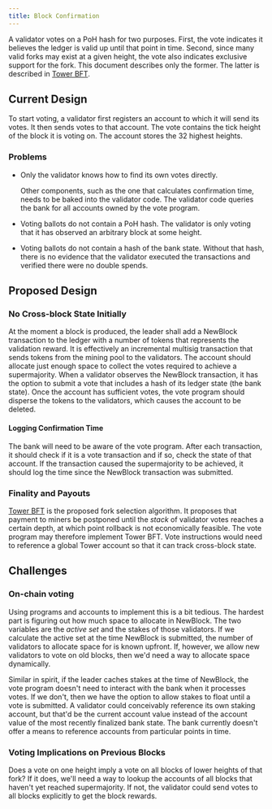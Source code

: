```yaml
---
title: Block Confirmation
---
```


A validator votes on a PoH hash for two purposes. First, the vote indicates it believes the ledger is valid up until that point in time. Second, since many valid forks may exist at a given height, the vote also indicates exclusive support for the fork. This document describes only the former. The latter is described in [Tower BFT](../implemented-proposals/tower-bft.md).

## Current Design

To start voting, a validator first registers an account to which it will send its votes. It then sends votes to that account. The vote contains the tick height of the block it is voting on. The account stores the 32 highest heights.

### Problems

- Only the validator knows how to find its own votes directly.

  Other components, such as the one that calculates confirmation time, needs to be baked into the validator code. The validator code queries the bank for all accounts owned by the vote program.

- Voting ballots do not contain a PoH hash. The validator is only voting that it has observed an arbitrary block at some height.

- Voting ballots do not contain a hash of the bank state. Without that hash, there is no evidence that the validator executed the transactions and verified there were no double spends.

## Proposed Design

### No Cross-block State Initially

At the moment a block is produced, the leader shall add a NewBlock transaction to the ledger with a number of tokens that represents the validation reward. It is effectively an incremental multisig transaction that sends tokens from the mining pool to the validators. The account should allocate just enough space to collect the votes required to achieve a supermajority. When a validator observes the NewBlock transaction, it has the option to submit a vote that includes a hash of its ledger state (the bank state). Once the account has sufficient votes, the vote program should disperse the tokens to the validators, which causes the account to be deleted.

#### Logging Confirmation Time

The bank will need to be aware of the vote program. After each transaction, it should check if it is a vote transaction and if so, check the state of that account. If the transaction caused the supermajority to be achieved, it should log the time since the NewBlock transaction was submitted.

### Finality and Payouts

[Tower BFT](../implemented-proposals/tower-bft.md) is the proposed fork selection algorithm. It proposes that payment to miners be postponed until the _stack_ of validator votes reaches a certain depth, at which point rollback is not economically feasible. The vote program may therefore implement Tower BFT. Vote instructions would need to reference a global Tower account so that it can track cross-block state.

## Challenges

### On-chain voting

Using programs and accounts to implement this is a bit tedious. The hardest part is figuring out how much space to allocate in NewBlock. The two variables are the _active set_ and the stakes of those validators. If we calculate the active set at the time NewBlock is submitted, the number of validators to allocate space for is known upfront. If, however, we allow new validators to vote on old blocks, then we'd need a way to allocate space dynamically.

Similar in spirit, if the leader caches stakes at the time of NewBlock, the vote program doesn't need to interact with the bank when it processes votes. If we don't, then we have the option to allow stakes to float until a vote is submitted. A validator could conceivably reference its own staking account, but that'd be the current account value instead of the account value of the most recently finalized bank state. The bank currently doesn't offer a means to reference accounts from particular points in time.

### Voting Implications on Previous Blocks

Does a vote on one height imply a vote on all blocks of lower heights of that fork? If it does, we'll need a way to lookup the accounts of all blocks that haven't yet reached supermajority. If not, the validator could send votes to all blocks explicitly to get the block rewards.
